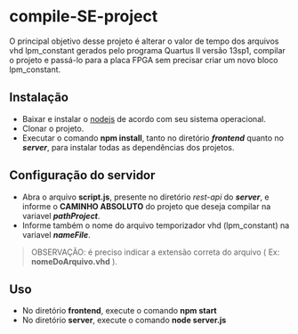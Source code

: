 # compile-SE-project
O principal objetivo desse projeto é alterar o valor de tempo dos arquivos vhd lpm_constant gerados pelo programa Quartus II versão 13sp1, compilar o projeto e passá-lo para a placa FPGA sem precisar criar um novo bloco lpm_constant.

## Instalação
* Baixar e instalar o [nodejs](https://nodejs.org/en/download/) de acordo com seu sistema operacional.
* Clonar o projeto.
* Executar o comando **npm install**, tanto no diretório ***frontend*** quanto no ***server***, para instalar todas as dependências dos projetos.

## Configuração do servidor
* Abra o arquivo **script.js**, presente no diretório *rest-api* do ***server***, e informe o **CAMINHO ABSOLUTO** do projeto que deseja compilar na variavel ***pathProject***. 
* Informe também o nome do arquivo temporizador vhd (lpm_constant) na variavel ***nameFile***.  
> OBSERVAÇÃO: é preciso indicar a extensão correta do arquivo ( Ex: **nomeDoArquivo.vhd** ).

## Uso
* No diretório **frontend**, execute o comando **npm start**
* No diretório **server**, execute o comando **node server.js**
